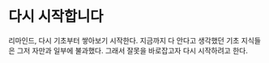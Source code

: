 # 다시 시작합니다
리마인드, 다시 기초부터 쌓아보기 시작한다.
지금까지 다 안다고 생각했던 기초 지식들은 그저 자만과 일부에 불과했다.
그래서 잘못을 바로잡고자 다시 시작하려고 한다.
